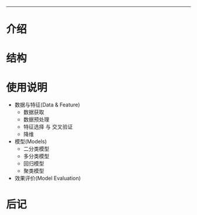 

---

# 介绍

# 结构

# 使用说明

- 数据与特征(Data & Feature)
  - 数据获取
  - 数据预处理
  - 特征选择 与 交叉验证
  - 降维
- 模型(Models)
  - 二分类模型
  - 多分类模型
  - 回归模型
  - 聚类模型
- 效果评价(Model Evaluation)

# 后记
